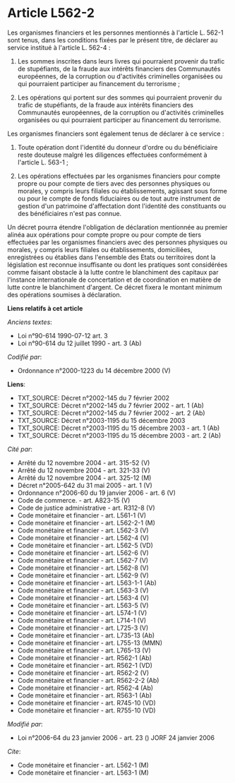 # Article L562-2

Les organismes financiers et les personnes mentionnés à l'article L. 562-1 sont tenus, dans les conditions fixées par le
présent titre, de déclarer au service institué à l'article L. 562-4 :

1. Les sommes inscrites dans leurs livres qui pourraient provenir du trafic de stupéfiants, de la fraude aux intérêts
financiers des Communautés européennes, de la corruption ou d'activités criminelles organisées ou qui pourraient participer
au financement du terrorisme ;

2. Les opérations qui portent sur des sommes qui pourraient provenir du trafic de stupéfiants, de la fraude aux intérêts
financiers des Communautés européennes, de la corruption ou d'activités criminelles organisées ou qui pourraient participer
au financement du terrorisme.

Les organismes financiers sont également tenus de déclarer à ce service :

1. Toute opération dont l'identité du donneur d'ordre ou du bénéficiaire reste douteuse malgré les diligences effectuées
conformément à l'article L. 563-1 ;

2. Les opérations effectuées par les organismes financiers pour compte propre ou pour compte de tiers avec des personnes
physiques ou morales, y compris leurs filiales ou établissements, agissant sous forme ou pour le compte de fonds fiduciaires
ou de tout autre instrument de gestion d'un patrimoine d'affectation dont l'identité des constituants ou des bénéficiaires
n'est pas connue.

Un décret pourra étendre l'obligation de déclaration mentionnée au premier alinéa aux opérations pour compte propre ou pour
compte de tiers effectuées par les organismes financiers avec des personnes physiques ou morales, y compris leurs filiales ou
établissements, domiciliées, enregistrées ou établies dans l'ensemble des Etats ou territoires dont la législation est
reconnue insuffisante ou dont les pratiques sont considérées comme faisant obstacle à la lutte contre le blanchiment des
capitaux par l'instance internationale de concertation et de coordination en matière de lutte contre le blanchiment d'argent.
Ce décret fixera le montant minimum des opérations soumises à déclaration.

**Liens relatifs à cet article**

_Anciens textes_:

  - Loi n°90-614 1990-07-12 art. 3
  - Loi n°90-614 du 12 juillet 1990 - art. 3 (Ab)

_Codifié par_:

  - Ordonnance n°2000-1223 du 14 décembre 2000 (V)

**Liens**:

  - TXT_SOURCE: Décret n°2002-145 du 7 février 2002
  - TXT_SOURCE: Décret n°2002-145 du 7 février 2002 - art. 1 (Ab)
  - TXT_SOURCE: Décret n°2002-145 du 7 février 2002 - art. 2 (Ab)
  - TXT_SOURCE: Décret n°2003-1195 du 15 décembre 2003
  - TXT_SOURCE: Décret n°2003-1195 du 15 décembre 2003 - art. 1 (Ab)
  - TXT_SOURCE: Décret n°2003-1195 du 15 décembre 2003 - art. 2 (Ab)

_Cité par_:

  - Arrêté du 12 novembre 2004 - art. 315-52 (V)
  - Arrêté du 12 novembre 2004 - art. 321-33 (V)
  - Arrêté du 12 novembre 2004 - art. 325-12 (M)
  - Décret n°2005-642 du 31 mai 2005 - art. 1 (V)
  - Ordonnance n°2006-60 du 19 janvier 2006 - art. 6 (V)
  - Code de commerce. - art. A823-15 (V)
  - Code de justice administrative - art. R312-8 (V)
  - Code monétaire et financier - art. L561-1 (V)
  - Code monétaire et financier - art. L562-2-1 (M)
  - Code monétaire et financier - art. L562-3 (V)
  - Code monétaire et financier - art. L562-4 (V)
  - Code monétaire et financier - art. L562-5 (VD)
  - Code monétaire et financier - art. L562-6 (V)
  - Code monétaire et financier - art. L562-7 (V)
  - Code monétaire et financier - art. L562-8 (V)
  - Code monétaire et financier - art. L562-9 (V)
  - Code monétaire et financier - art. L563-1-1 (Ab)
  - Code monétaire et financier - art. L563-3 (V)
  - Code monétaire et financier - art. L563-4 (V)
  - Code monétaire et financier - art. L563-5 (V)
  - Code monétaire et financier - art. L574-1 (V)
  - Code monétaire et financier - art. L714-1 (V)
  - Code monétaire et financier - art. L725-3 (V)
  - Code monétaire et financier - art. L735-13 (Ab)
  - Code monétaire et financier - art. L755-13 (MMN)
  - Code monétaire et financier - art. L765-13 (V)
  - Code monétaire et financier - art. R562-1 (Ab)
  - Code monétaire et financier - art. R562-1 (VD)
  - Code monétaire et financier - art. R562-2 (V)
  - Code monétaire et financier - art. R562-2-2 (Ab)
  - Code monétaire et financier - art. R562-4 (Ab)
  - Code monétaire et financier - art. R563-1 (Ab)
  - Code monétaire et financier - art. R745-10 (VD)
  - Code monétaire et financier - art. R755-10 (VD)

_Modifié par_:

  - Loi n°2006-64 du 23 janvier 2006 - art. 23 () JORF 24 janvier 2006

_Cite_:

  - Code monétaire et financier - art. L562-1 (M)
  - Code monétaire et financier - art. L563-1 (M)
